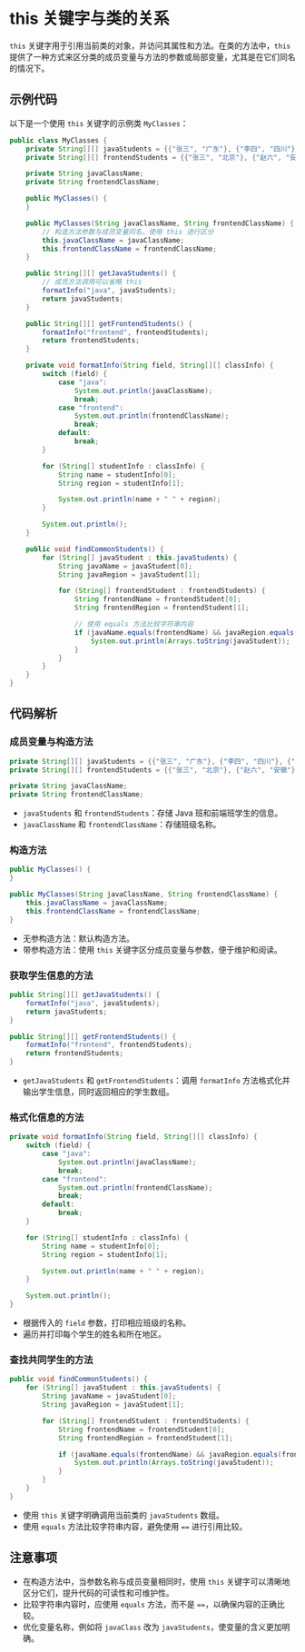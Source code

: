 # this 关键字与类的关系

`this` 关键字用于引用当前类的对象，并访问其属性和方法。在类的方法中，`this` 提供了一种方式来区分类的成员变量与方法的参数或局部变量，尤其是在它们同名的情况下。

## 示例代码

以下是一个使用 `this` 关键字的示例类 `MyClasses`：

```java
public class MyClasses {
    private String[][] javaStudents = {{"张三", "广东"}, {"李四", "四川"}, {"王五", "河南"}};
    private String[][] frontendStudents = {{"张三", "北京"}, {"赵六", "安徽"}, {"李四", "四川"}, {"王五", "河南"}};

    private String javaClassName;
    private String frontendClassName;

    public MyClasses() {
    }

    public MyClasses(String javaClassName, String frontendClassName) {
        // 构造方法参数与成员变量同名，使用 this 进行区分
        this.javaClassName = javaClassName;
        this.frontendClassName = frontendClassName;
    }

    public String[][] getJavaStudents() {
        // 成员方法调用可以省略 this
        formatInfo("java", javaStudents);
        return javaStudents;
    }

    public String[][] getFrontendStudents() {
        formatInfo("frontend", frontendStudents);
        return frontendStudents;
    }

    private void formatInfo(String field, String[][] classInfo) {
        switch (field) {
            case "java":
                System.out.println(javaClassName);
                break;
            case "frontend":
                System.out.println(frontendClassName);
                break;
            default:
                break;
        }

        for (String[] studentInfo : classInfo) {
            String name = studentInfo[0];
            String region = studentInfo[1];

            System.out.println(name + " " + region);
        }

        System.out.println();
    }

    public void findCommonStudents() {
        for (String[] javaStudent : this.javaStudents) {
            String javaName = javaStudent[0];
            String javaRegion = javaStudent[1];

            for (String[] frontendStudent : frontendStudents) {
                String frontendName = frontendStudent[0];
                String frontendRegion = frontendStudent[1];

                // 使用 equals 方法比较字符串内容
                if (javaName.equals(frontendName) && javaRegion.equals(frontendRegion)) {
                    System.out.println(Arrays.toString(javaStudent));
                }
            }
        }
    }
}
```

## 代码解析

### 成员变量与构造方法

```java
private String[][] javaStudents = {{"张三", "广东"}, {"李四", "四川"}, {"王五", "河南"}};
private String[][] frontendStudents = {{"张三", "北京"}, {"赵六", "安徽"}, {"李四", "四川"}, {"王五", "河南"}};

private String javaClassName;
private String frontendClassName;
```

- `javaStudents` 和 `frontendStudents`：存储 Java 班和前端班学生的信息。
- `javaClassName` 和 `frontendClassName`：存储班级名称。

### 构造方法

```java
public MyClasses() {
}

public MyClasses(String javaClassName, String frontendClassName) {
    this.javaClassName = javaClassName;
    this.frontendClassName = frontendClassName;
}
```

- 无参构造方法：默认构造方法。
- 带参构造方法：使用 `this` 关键字区分成员变量与参数，便于维护和阅读。

### 获取学生信息的方法

```java
public String[][] getJavaStudents() {
    formatInfo("java", javaStudents);
    return javaStudents;
}

public String[][] getFrontendStudents() {
    formatInfo("frontend", frontendStudents);
    return frontendStudents;
}
```

- `getJavaStudents` 和 `getFrontendStudents`：调用 `formatInfo` 方法格式化并输出学生信息，同时返回相应的学生数组。

### 格式化信息的方法

```java
private void formatInfo(String field, String[][] classInfo) {
    switch (field) {
        case "java":
            System.out.println(javaClassName);
            break;
        case "frontend":
            System.out.println(frontendClassName);
            break;
        default:
            break;
    }

    for (String[] studentInfo : classInfo) {
        String name = studentInfo[0];
        String region = studentInfo[1];

        System.out.println(name + " " + region);
    }

    System.out.println();
}
```

- 根据传入的 `field` 参数，打印相应班级的名称。
- 遍历并打印每个学生的姓名和所在地区。

### 查找共同学生的方法

```java
public void findCommonStudents() {
    for (String[] javaStudent : this.javaStudents) {
        String javaName = javaStudent[0];
        String javaRegion = javaStudent[1];

        for (String[] frontendStudent : frontendStudents) {
            String frontendName = frontendStudent[0];
            String frontendRegion = frontendStudent[1];

            if (javaName.equals(frontendName) && javaRegion.equals(frontendRegion)) {
                System.out.println(Arrays.toString(javaStudent));
            }
        }
    }
}
```

- 使用 `this` 关键字明确调用当前类的 `javaStudents` 数组。
- 使用 `equals` 方法比较字符串内容，避免使用 `==` 进行引用比较。

## 注意事项

- 在构造方法中，当参数名称与成员变量相同时，使用 `this` 关键字可以清晰地区分它们，提升代码的可读性和可维护性。
- 比较字符串内容时，应使用 `equals` 方法，而不是 `==`，以确保内容的正确比较。
- 优化变量名称，例如将 `javaClass` 改为 `javaStudents`，使变量的含义更加明确。
